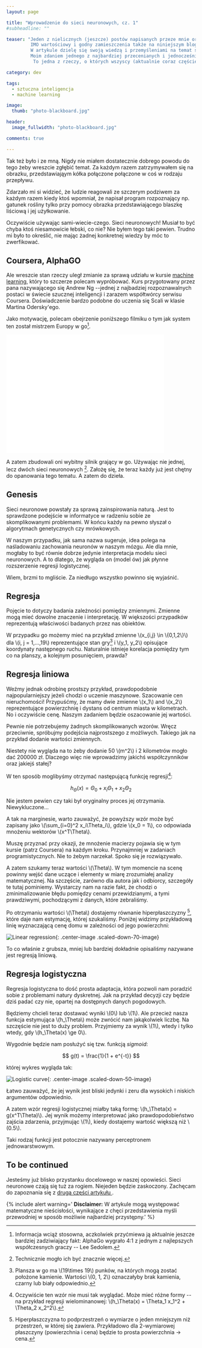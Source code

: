 ```yaml
---
layout: page

title: "Wprowadzenie do sieci neuronowych, cz. 1"
#subheadline: ""

teaser: "Jeden z nielicznych (jeszcze) postów napisanych przeze mnie oryginalnie po angielsku.
         IMO wartościowy i godny zamieszczenia także na niniejszym blogu. Wersja ojczysta.<br><br>
         W artykule dzielę się swoją wiedzą i przemyśleniami na temat sieci neuronowych.
         Moim zdaniem jednego z najbardziej przecenianych i jednocześnie niedocenianych bytów w informatyce.
          To jedna z rzeczy, o których wszyscy (aktualnie coraz częściej) mówią, ale niewielu tak naprawdę wie z czym się to je."

category: dev

tags:
  - sztuczna inteligencja
  - machine learning

image:
  thumb: "photo-blackboard.jpg"

header:
  image_fullwidth: "photo-blackboard.jpg"

comments: true

---
```


Tak też było i ze mną. Nigdy nie miałem dostatecznie dobrego powodu do tego żeby wreszcie zgłębić temat.
Za każdym razem zatrzymywałem się na obrazku, przedstawiająym kółka połączone połączone w coś w rodzaju przepływu.

Zdarzało mi si widzieć, że ludzie reagowali ze szczerym podziwem za każdym razem kiedy ktoś wpomniał,
że napisał program rozpoznający np. gatunek rośliny tylko przy pomocy obrazka przedstawiającego
blaszkę liściową i jej użyłkowanie.

Oczywiście używając sami-wiecie-czego. Sieci neuronowych! Musiał to być chyba ktoś niesamowicie łebski, co nie?
Nie byłem tego taki pewien. Trudno mi było to określić, nie mając żadnej konkretnej wiedzy by móc to zwerfikować.


## Coursera, AlphaGO

Ale wreszcie stan rzeczy uległ zmianie za sprawą udziału w kursie [machine learning](https://www.coursera.org/learn/machine-learning),
który to szczerze polecam wypróbować. Kurs przygotowany przez pana nazywającego się Andrew Ng
--jednej z najbadziej rozpoznawalnych postaci w świecie szucznej inteligencji i zarazem współtwórcy
 serwisu Coursera. Doświadczenie bardzo podobne do uczenia się Scali w klasie Martina Odersky'ego.

Jako motywację, polecam obejrzenie poniższego filmiku o tym jak system ten został mistrzem Europy w go[^european_champion].

<div class="flex-video">
    <iframe width="420" height="315" src="//www.youtube.com/embed/g-dKXOlsf98" frameborder="0" allowfullscreen></iframe>
</div>

A zatem zbudowali oni wybitny silnik grający w go. Używając nie jednej, lecz dwóch sieci neuronowych [^two_networks].
Założę się, że teraz każdy już jest chętny do opanowania tego tematu. A zatem do dzieła.

## Genesis

Sieci neuronowe powstały za sprawą zainspirowania naturą. Jest to sprawdzone podejście w informatyce w radzeniu sobie
ze skomplikowanymi problemami. W końcu każdy na pewno słyszał o algorytmach genetycznych czy mrówkowych.

W naszym przypadku, jak sama nazwa sugeruje, idea polega na naśladowaniu zachowania neuronów w naszym mózgu.
Ale dla mnie, mogłaby to być równie dobrze jedynie interpretacja modelu sieci neuronowych.
A to dlatego, że wygląda on (model ów) jak płynne rozszerzenie regresji logistycznej.

Wiem, brzmi to mgliście. Za niedługo wszystko powinno się wyjaśnić.


## Regresja

Pojęcie to dotyczy badania zależności pomiędzy zmiennymi. Zmienne mogą mieć dowolne znaczenie i interpretację.
W większości przypadków reprezentują właściwości badanych przez nas obiektów.

W przypadku go możemy mieć na przykład zmienne \\(x_{i,j} \in \\{0,1,2\\}\\)  dla \\(i, j = 1,...,19\\)
reprezentujące stan gry[^go_board] i \\(y_1, y_2\\)  opisujące koordynaty następnego ruchu.
Naturalnie istnieje korelacja pomiędzy tym co na planszy, a kolejnym posunięciem, prawda?

## Regresja liniowa

Weźmy jednak odrobinę prostszy przykład, prawdopodobnie najpopularniejszy jeżeli chodzi o uczenie maszynowe.
Szacowanie cen nieruchomości! Przypuśćmy, że mamy dwie zmienne \\(x_1\\) and \\(x_2\\) reprezentujące
powierzchnię i dystans od centrum miasta w kilometrach. No i oczywiście cenę. Naszym zadaniem będzie oszacowanie jej wartości.

Pewnie nie potrzebujemy żadnych skomplikowanych wzorów.
Wręcz przeciwnie, spróbujmy podejścia najprostszego z możliwych. Takiego jak na przykład dodanie wartości zmiennych.

Niestety nie wygląda na to żeby dodanie 50 \\(m^2\\) i 2 kilometrów mogło dać 200000 zł.
Dlaczego więc nie wprowadzimy jakichś współczynników oraz jakiejś stałej?

W ten sposób moglibyśmy otrzymać następującą funkcję regresji[^regression_equation]:

$$ h_\Theta(x) = \Theta_0 + x_i\Theta_1 + x_2\Theta_2 $$

Nie jestem pewien czy taki był oryginalny proces jej otrzymania. Niewykluczone...

A tak na marginesie, warto zauważyć, że powyższy wzór może być zapisany jako \\(\sum_{i=0}^2 x_i\Theta_i\\), gdzie \\(x_0 = 1\\),
co odpowiada mnożeniu wektorów \\(x^T\Theta\\).

Muszę przyznać przy okazji, że mnożenie macierzy pojawia się w tym kursie
(patrz Coursera) na każdym kroku. Przynajmniej w zadaniach programistycznych. Nie to żebym narzekał. Spoko się je rozwiązywało.

A zatem szukamy teraz wartości \\(\Theta\\). W tym momencie na scenę powinny wejść
dane uczące i elementy w miarę zrozumiałej analizy matematycznej. Na szczęście, zarówno dla autora jak i odbiorcy, szczegóły te tutaj pominiemy.
  Wystarczy nam na razie fakt, że chodzi o zminimalizowanie błędu pomiędzy cenami przewidzianymi, a tymi prawdziwymi,
  pochodzącymi z danych, które zebraliśmy.

Po otrzymaniu wartości \\(\\Theta\\) dostajemy równanie hiperpłaszczyzny [^hyperplane], które daje nam estymację, której szukaliśmy.
Poniżej widzimy przykładową linię wyznaczającą cenę domu w zależności od jego powierzchni:

![Linear regression](/images/neural_networks/linear_regression.svg){: .center-image .scaled-down-70-image}

To co właśnie z grubsza, mniej lub bardziej dokładnie opisaliśmy nazywane jest regresją liniową.

## Regresja logistyczna

Regresja logistyczna to dość prosta adaptacja, która pozwoli nam poradzić sobie z problemami natury dyskretnej.
Jak na przykład decyzji czy będzie dziś padać czy nie, opartej na dostępnych danych pogodowych.

Będziemy chcieli teraz dostawać wyniki \\(0\\) lub \\(1\\). Ale przecież nasza funkcja estymująca \\(h_\Theta\\)
 może zwrócić nam jakąkolwiek liczbę. Na szczęście nie jest to duży problem. Przyjmiemy za wynik \\(1\\),
  wtedy i tylko wtedy, gdy \\(h_\Theta(x) \ge 0\\).

Wygodnie będzie nam posłużyć się tzw. funkcją *sigmoid*:

$$ g(t) = \frac{1}{1 + e^{-t}}  $$

której wykres wygląda tak:

![Logistic curve](/images/neural_networks/logistic-curve.svg){: .center-image .scaled-down-50-image}

Łatwo zauważyć, że jej wynik jest bliski jedynki i zeru dla wysokich i niskich argumentów odpowiednio.

A zatem wzór regresji logistycznej miałby taką formę: \\(h_\Theta(x) = g(x^T\Theta)\\).
Jej wynik możemy interpretować jako prawdopodobieństwo zajścia zdarzenia,
przyjmując \\(1\\), kiedy dostajemy wartość większą niż \\(0.5\\).

Taki rodzaj funkcji jest potocznie nazywany perceptronem jednowarstwowym.

## To be continued

Jesteśmy już blisko przystanku docelowego w naszej opowieści. Sieci neuronowe czają się tuż za rogiem.
Niejeden będzie zaskoczony. Zachęcam do zapoznania się z [drugą części artykułu ](/sieci-neuronowe-cz-2/).


{% include alert warning='
<smaller><b>Disclaimer:</b> W artykule mogą występować matematyczne nieścisłości, wynikające
    z chęci przedstawienia myśli przewodniej w sposób możliwie najbardziej przystępny.</smaller>'
%}


[^two_networks]: Technicznie mogło ich być znacznie więcej.
[^go_board]: Plansza w go ma \\(19\times 19\\) punków, na których mogą zostać położone kamienie. Wartości \\(0, 1, 2\\) oznaczałyby brak kamienia, czarny lub biały odpowiednio.
[^regression_equation]: Oczywiście ten wzór nie musi tak wyglądać. Może mieć różne formy -- na przykład regresji wielominanowej: \\(h_\Theta(x) = \Theta_1 x_1^2 + \Theta_2 x_2^2\\).
[^hyperplane]: Hiperpłaszczyzna to podprzestrzeń o wymiarze o jeden mniejszym niż przestrzeń, w której się zawiera. Przykładowo dla 2-wymiarowej płaszczyny (powierzchnia i cena) będzie to prosta powierzchnia -> cena.
[^iff]: *iff* \\(\equiv\\) *if and only if*
[^european_champion]: Informacja wciąż stosowna, aczkolwiek przyćmiewa ją aktualnie jeszcze bardziej zadziwiający fakt: AlphaGo wygrało 4:1 z jednym z najlepszych współczesnych graczy -- Lee Sedolem.
